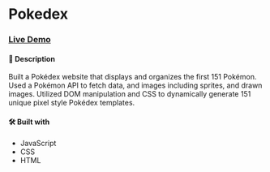 # Pokedex

### [Live Demo](https://skukhniy.github.io/pokedex/dist/index.html)

#### 📝 Description
Built a Pokédex website that displays and organizes the first 151 Pokémon. Used a Pokémon API to fetch data, and images including sprites, and drawn images. Utilized DOM manipulation and CSS to dynamically generate 151 unique pixel style Pokédex templates.

#### 🛠️ Built with 
 * JavaScript 
 * CSS
 * HTML
